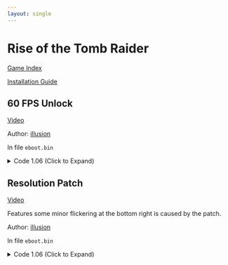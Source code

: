 ```yaml
---
layout: single
---
```


# Rise of the Tomb Raider

[Game Index](/patch/#ps4)

[Installation Guide](/install-instructions/)

## 60 FPS Unlock

[Video](https://youtu.be/xnPVxnp5NHw)

Author: [illusion](https://twitter.com/illusion0002)

In file `eboot.bin`

<details>
<summary>Code 1.06 (Click to Expand)</summary>

{% highlight yml %}
- game: "Rise of the Tomb Raider"
  app_ver: "01.06"
  patch_ver: "1.0"
  name: "60 FPS Unlock"
  author: "illusion"
  note: "CPU Limited in some areas."
  arch: generic_orbis
  enabled: False
  patch_list:
        - [ bytes, 0x49226C, "31 F6" ]
{% endhighlight %}

</details>

## Resolution Patch

[Video](https://youtu.be/xnPVxnp5NHw)

Features some minor flickering at the bottom right is caused by the patch.

Author: [illusion](https://twitter.com/illusion0002)

In file `eboot.bin`

<details>
<summary>Code 1.06 (Click to Expand)</summary>

{% highlight yml %}
- game: "Rise of the Tomb Raider"
  app_ver: "01.06"
  patch_ver: "1.0"
  name: "Resolution Patch"
  author: "illusion"
  arch: generic_orbis
  enabled: False
  patch_list:
        # Base
        # This game creates a separate container for resolution
        # Which means we can set this to whatever res we want.
        # At least it's true for tr3/tr11 anyway.
        - [ bytes, 0x4AC076, "00 05 00 00" ]
        - [ bytes, 0x4AC082, "D0 02 00 00" ]
{% endhighlight %}

</details>
